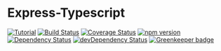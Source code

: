 # Express-Typescript
[![Tutorial](https://wanago.io/courses/typescript-express-tutorial/)](https://wanago.io/courses/typescript-express-tutorial/)
[![Build Status](https://travis-ci.org/express-typescript/express-typescript.svg?branch=master)](https://travis-ci.org/express-typescript/express-typescript)
[![Coverage Status](https://coveralls.io/repos/github/14A-Hegyi-Aron/express-typescript/badge.svg?branch=main)](https://coveralls.io/github/14A-Hegyi-Aron/express-typescript?branch=main)
[![npm version](https://badge.fury.io/js/express-typescript.svg)](https://badge.fury.io/js/express-typescript)
[![Dependency Status](https://david-dm.org/express-typescript/express-typescript.svg)](https://david-dm.org/express-typescript/express-typescript)
[![devDependency Status](https://david-dm.org/express-typescript/express-typescript/dev-status.svg)](https://david-dm.org/express-typescript/express-typescript#info=devDependencies)
[![Greenkeeper badge](https://badges.greenkeeper.io/express-typescript/express-typescript.svg)](https://greenkeeper.io/)

